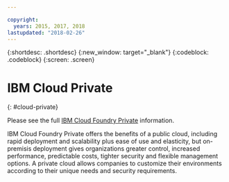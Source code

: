 ```yaml
---

copyright:
  years: 2015, 2017, 2018
lastupdated: "2018-02-26"
---
```


{:shortdesc: .shortdesc}
{:new_window: target="_blank"}
{:codeblock: .codeblock}
{:screen: .screen}

# IBM Cloud Private
{: #cloud-private}

Please see the full [IBM Cloud Foundry Private](https://www.ibm.com/support/knowledgecenter/en/SSBS6K_3.1.1/cloud_foundry/overview.html) information.

IBM Cloud Foundry Private offers the benefits of a public cloud, including rapid deployment and scalability plus ease of use and elasticity, but on-premisis deployment gives organizations greater control, increased performance, predictable costs, tighter security and flexible management options. A private cloud allows companies to customize their environments according to their unique needs and security requirements.
